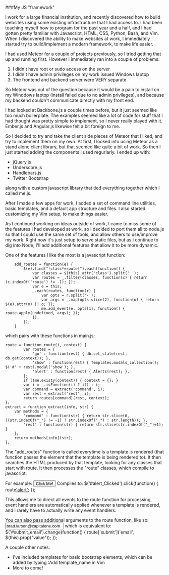 ###My JS "framework"

I work for a large financial institution, and recently discovered how to build websites using some existing infrastructure that I had access to. I had been teaching myself how to program for the past year and a half, and I had gotten pretty familiar with Javascript, HTML, CSS, Python, Bash, and Vim. When I discovered the ability to make websites at work, I immediately started try to build/implement a modern framework, to make life easier. 

I had used Meteor for a couple of projects previously, so I tried getting that up and running first. However I immediately ran into a couple of problems: 
1. I didn't have root or sudo access on the server
2. I didn't have admin privileges on my work issued Windows laptop
3. The frontend and backend server were VERY separate

So Meteor was out of the question because it would be a pain to install on my Winddows laptop (install failed due to no admin privileges), and because my backend couldn't communicate directly with my front end.

I had looked at Backbone.js a couple times before, but it just seemed like too much boilerplate. The examples seemed like a lot of code for stuff that I had thought was pretty simple to implement, so I never really played with it. Ember.js and Angular.js likewise felt a bit foreign to me.

So I decided to try and take the client side pieces of Meteor that I liked, and try to implement them on my own. At first, I looked into using Meteor as a stand alone client library, but that seemed like quite a bit of work. So then I just started adding the components I used regurlarly. I ended up with:

- jQuery.js
- Underscore.js
- Handlebars.js
- Twitter Bootstrap

along with a custom javascript library that tied everything together which I called me.js. 

After I made a few apps for work, I added a set of command line utilities, basic templates, and a default app structure and files. I also started customizing my Vim setup, to make things easier. 

As I continued working on ideas outside of work, I came to miss some of the features I had developed at work, so I decided to port them all to node.js so that I could use the same set of tools, and allow others to use/improve my work. Right now it's just setup to serve static files, but as I continue to dig into Node, I'll add additional features that allow it to be more dynamic. 

One of the features I like the most is a javascript function: 
```
	add_routes = function(e) {
	    $(e).find("[class*=route]").each(function() {
	        var classes = $(this).attr('class').split(' ');
	        var routes = _.filter(classes, function(c) { return (c.indexOf('route') != -1); });
	        var e = this;
	        _.each(routes, function(r) {
	            var opts = r.split('-');
	            var args = _.map(opts.slice(2), function(o) { return $(e).attr(o) || o; });
	            me.add_event(e, opts[1], function() { route.apply(undefined, args); }); 
	        });
	    });
	}
```
which pairs with these functions in main.js:
``` 
route = function route(i, context) {
        var routes = {
            'go' : function(rest) { db.set_state(rest, db.get(context)); },
            'show' : function(rest) { Templates.modals_collection(); $('#' + rest).modal('show'); },
            'alert' : function(rest) { Alerts(rest); },
        };
        if (!me.existy(context)) { context = {}; }
        var i = _.isFunction(i) ? i() : i;
        var command = extract('command', i);
        var rest = extract('rest', i);
        return routes[command](rest, context);
};
extract = function extract(info, str) {
    var methods = {
        'command' : function(str) { return str.slice(0, ((str.indexOf("_") != -1) ? str.indexOf("_") : str.length)); },
        'rest' : function(str) { return str.slice(str.indexOf("_")+1); }
    };
    return methods[info](str);
};
```
The "add_routes" function is called everytime is a template is rendered (that function passes the element that the template is being rendered to). It then searches the HTML produced by that template, looking for any classes that start with route. It then processes the "route" classes, which compile to javascript. 

For example:
    <button class="route-click-id" id="alert_Clicked">Click Me!</button>
Compiles to:
    $('#alert_Clicked').click(function() { route['alert']('Clicked'); });

This allows me to direct all events to the route function for processing, event handlers are automatically applied whenever a template is rendered, and I rarely have to actually write any event handlers. 

You can also pass additional arguments to the route function, like so:
    <input type="email" id="submit_email" value="brad.larson@capitalone.com" class="route-change-id-value">
which is equivalent to:
    $('#submit_email').change(function() { route['submit']('email', $(this).prop("value")); });

A couple other notes:
- I've included templates for basic bootstrap elements, which can be added by typing :Add template_name in Vim
- More to come!


